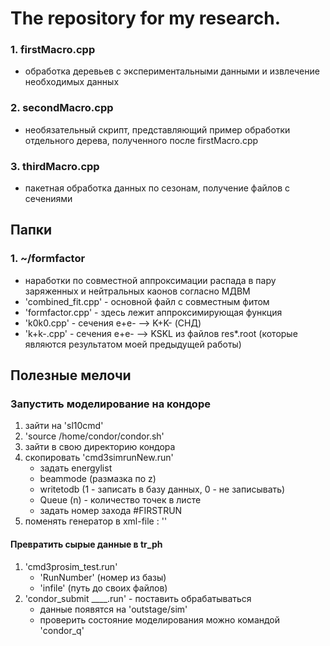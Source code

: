 # The repository for my research.

### 1. firstMacro.cpp
- обработка деревьев с экспериментальными данными и извлечение необходимых данных    
### 2. secondMacro.cpp
- необязательный скрипт, представляющий пример обработки отдельного дерева, полученного после firstMacro.cpp
### 3. thirdMacro.cpp
- пакетная обработка данных по сезонам, получение файлов с сечениями

## Папки
### 1. ~/formfactor
* наработки по совместной аппроксимации распада в пару заряженных и нейтральных каонов согласно МДВМ
* 'combined_fit.cpp' - основной файл с совместным фитом
* 'formfactor.cpp' - здесь лежит аппроксимирующая функция
* 'k0k0.cpp' - сечения e+e- --> K+K- (СНД)
* 'k+k-.cpp' - сечения e+e- --> KSKL из файлов res*.root (которые являются результатом моей предыдущей работы)


## Полезные мелочи
### Запустить моделирование на кондоре
1. зайти на 'sl10cmd'
1. 'source /home/condor/condor.sh'
1. зайти в свою директорию кондора
1. скопировать 'cmd3simrunNew.run'
    * задать energylist
    * beammode (размазка по z)
    * writetodb (1 - записать в базу данных, 0 - не записывать)
    * Queue (n) - количество точек в листе 
    * задать номер захода #FIRSTRUN
1. поменять генератор в xml-file : '<elem name="generator">'
#### Превратить сырые данные в tr_ph
1. 'cmd3prosim_test.run'
    * 'RunNumber' (номер из базы)
    * 'infile' (путь до своих файлов)
1. 'condor_submit ____.run' - поставить обрабатываться
    * данные появятся на 'outstage/sim'
    * проверить состояние моделирования можно командой 'condor_q'
